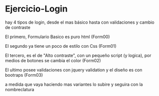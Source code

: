 # Ejercicio-Login
hay 4 tipos de login, desde el mas básico hasta con validaciones y cambio de contraste

El primero, Formulario Basico es puro html (Form00)

El segundo ya tiene un poco de estilo con Css (Form01)

El tercero, es el de "Alto contraste", con un pequeño script (y logica), por medios de botones se cambia el color (Form02)

El ultimo posee validaciones con jquery validation y el diseño es con bootraps (Form03)

a medida que vaya haciendo mas variantes lo subire y seguira con la nombreclatura 
